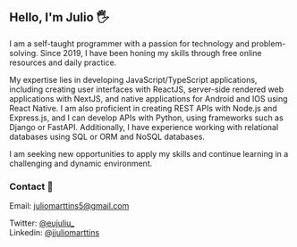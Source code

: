 ## Hello, I'm Julio 🖐

I am a self-taught programmer with a passion for technology and problem-solving. Since 2019, I have been honing my skills through free online resources and daily practice.

My expertise lies in developing JavaScript/TypeScript applications, including creating user interfaces with ReactJS, server-side rendered web applications with NextJS, and native applications for Android and IOS using React Native. I am also proficient in creating REST APIs with Node.js and Express.js, and I can develop APIs with Python, using frameworks such as Django or FastAPI. Additionally, I have experience working with relational databases using SQL or ORM and NoSQL databases.

I am seeking new opportunities to apply my skills and continue learning in a challenging and dynamic environment.

### Contact 📱
Email: juliomarttins5@gmail.com </br>

Twitter: [@eujuliu_](https://twitter.com/eujuliu_) </br>
Linkedin: [@jjuliomarttins](https://www.linkedin.com/in/jjuliomarttins/)
